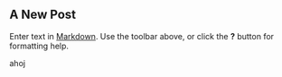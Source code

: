 ## A New Post

Enter text in [Markdown](http://daringfireball.net/projects/markdown/). Use the toolbar above, or click the **?** button for formatting help.

ahoj
